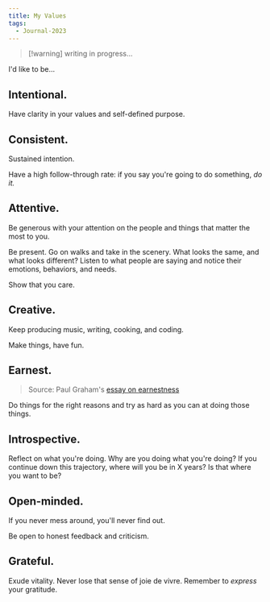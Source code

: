```yaml
---
title: My Values
tags:
  - Journal-2023
---
```

> [!warning] writing in progress...

I'd like to be...
## Intentional.
Have clarity in your values and self-defined purpose.
## Consistent.
Sustained intention.

Have a high follow-through rate: if you say you're going to do something, *do it.*
## Attentive.
Be generous with your attention on the people and things that matter the most to you.

Be present. Go on walks and take in the scenery. What looks the same, and what looks different? Listen to what people are saying and notice their emotions, behaviors, and needs.

Show that you care.
## Creative.
Keep producing music, writing, cooking, and coding. 

Make things, have fun. 
## Earnest.
> Source: Paul Graham's [essay on earnestness](http://www.paulgraham.com/earnest.html)

Do things for the right reasons and try as hard as you can at doing those things.

## Introspective.
Reflect on what you're doing. Why are you doing what you're doing? 
If you continue down this trajectory, where will you be in X years? Is that where you want to be?
## Open-minded.
If you never mess around, you'll never find out. 

Be open to honest feedback and criticism.
## Grateful.
Exude vitality. Never lose that sense of joie de vivre. Remember to *express* your gratitude.